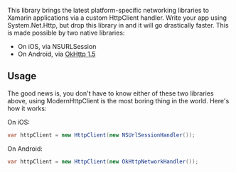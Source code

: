 This library brings the latest platform-specific networking libraries to
Xamarin applications via a custom HttpClient handler. Write your app using
System.Net.Http, but drop this library in and it will go drastically faster.
This is made possible by two native libraries:

* On iOS, via NSURLSession
* On Android, via [OkHttp 1.5](http://square.github.io/okhttp/)

## Usage

The good news is, you don't have to know either of these two libraries above,
using ModernHttpClient is the most boring thing in the world. Here's how it
works:

On iOS:

```csharp
var httpClient = new HttpClient(new NSUrlSessionHandler());
```

On Android:

```csharp
var httpClient = new HttpClient(new OkHttpNetworkHandler());
```

